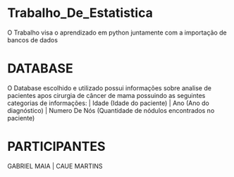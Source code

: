 # Trabalho_De_Estatistica

O Trabalho visa o aprendizado em python juntamente com a importação de bancos de dados

# DATABASE

O Database escolhido e utilizado possui informações sobre analise de pacientes apos cirurgia de câncer de mama 
possuindo as seguintes categorias de informações:
| Idade (Idade do paciente)
| Ano (Ano do diagnóstico)
| Numero De Nós (Quantidade de nódulos encontrados no paciente)

# PARTICIPANTES

GABRIEL MAIA | 
CAUE MARTINS
